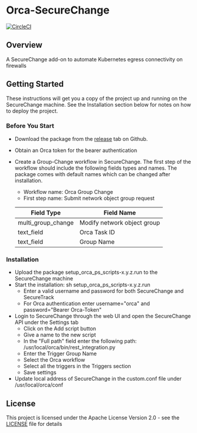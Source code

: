 
# Orca-SecureChange

[![CircleCI](https://circleci.com/gh/Tufin/orca-securechange.svg?style=svg)](https://circleci.com/gh/Tufin/orca-securechange)

## Overview
A SecureChange add-on to automate Kubernetes egress connectivity on firewalls


## Getting Started

These instructions will get you a copy of the project up and running on the SecureChange machine. 
See the Installation section below for notes on how to deploy the project.


### Before You Start

* Download the package from the [release](
https://github.com/Tufin/orca-securechange/releases) tab on Github.

* Obtain an Orca token for the bearer authentication

* Create a Group-Change workflow in SecureChange. The first step of the workflow should include the following 
fields types and names. The package comes with default names which can be changed after installation.

    * Workflow name: Orca Group Change
    * First step name: Submit network object group request

    | Field Type         | Field Name                   |
    | ----------         | ----------                   |
    | multi_group_change | Modify network object group  |
    | text_field         | Orca Task ID                 |
    | text_field         | Group Name                   |


### Installation

* Upload the package setup_orca_ps_scripts-x.y.z.run to the SecureChange machine
* Start the installation: sh setup_orca_ps_scripts-x.y.z.run 
    * Enter a valid username and password for both SecureChange and SecureTrack
    * For Orca authentication enter username="orca" and password="Bearer Orca-Token"
* Login to SecureChange through the web UI and open the SecureChange API under the Settings tab
    * Click on the Add script button
    * Give a name to the new script
    * In the "Full path" field enter the following path: /usr/local/orca/bin/rest_integration.py
    * Enter the Trigger Group Name
    * Select the Orca workflow
    * Select all the triggers in the Triggers section
    * Save settings
* Update local address of SecureChange in the custom.conf file under /usr/local/orca/conf


## License

This project is licensed under the Apache License Version 2.0 - see the [LICENSE](LICENSE) file for details

